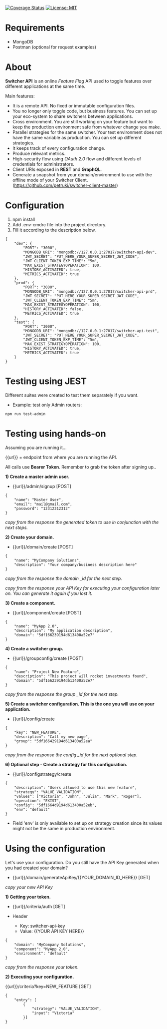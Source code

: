 [![Coverage Status](https://coveralls.io/repos/github/petruki/switcher-api/badge.svg?branch=master)](https://coveralls.io/github/petruki/switcher-api?branch=master)
[![License: MIT](https://img.shields.io/badge/License-MIT-yellow.svg)](https://opensource.org/licenses/MIT)

# Requirements  
- MongoDB
- Postman (optional for request examples)

# About  
**Switcher API** is an online *Feature Flag* API used to toggle features over different applications at the same time.

Main features:
- It is a remote API. No fixed or immutable configuration files.
- You no longer only toggle code, but business features. You can set up your eco-system to share switchers between applications.
- Cross environment. You are still working on your feature but want to keep the production environment safe from whatever change you make.
- Parallel strategies for the same switcher. Your test environment does not have the same variable as production. You can set up different strategies.
- It keeps track of every configuration change.
- Produce relevant metrics.
- High-security flow using *OAuth 2.0* flow and different levels of credentials for administrators.
- Client URIs exposed in **REST** and **GraphQL**.
- Generate a snapshot from your domain/environment to use with the offline mode of your Switcher Client.  (https://github.com/petruki/switcher-client-master)

# Configuration
1) npm install
2) Add .env-cmdrc file into the project directory.
3) Fill it according to the description below.

```
{
    "dev": {
        "PORT": "3000",
        "MONGODB_URI": "mongodb://127.0.0.1:27017/switcher-api-dev",
        "JWT_SECRET": "PUT_HERE_YOUR_SUPER_SECRET_JWT_CODE",
        "JWT_CLIENT_TOKEN_EXP_TIME": "5m",
        "MAX_EXIST_STRATEGYOPERATION": 100,
        "HISTORY_ACTIVATED": true,
        "METRICS_ACTIVATED": true
    },
    "prod": {
        "PORT": "3000",
        "MONGODB_URI": "mongodb://127.0.0.1:27017/switcher-api-prd",
        "JWT_SECRET": "PUT_HERE_YOUR_SUPER_SECRET_JWT_CODE",
        "JWT_CLIENT_TOKEN_EXP_TIME": "5m",
        "MAX_EXIST_STRATEGYOPERATION": 100,
        "HISTORY_ACTIVATED": false,
        "METRICS_ACTIVATED": true
    },
    "test": {
        "PORT": "3000",
        "MONGODB_URI": "mongodb://127.0.0.1:27017/switcher-api-test",
        "JWT_SECRET": "PUT_HERE_YOUR_SUPER_SECRET_JWT_CODE",
        "JWT_CLIENT_TOKEN_EXP_TIME": "5m",
        "MAX_EXIST_STRATEGYOPERATION": 100,
        "HISTORY_ACTIVATED": true,
        "METRICS_ACTIVATED": true
    }
}
```

# Testing using JEST
Different suites were created to test them separately if you want.

- Example: test only Admin routers:
```
npm run test-admin
```

# Testing using hands-on
Assuming you are running it...

{{url}} = endpoint from where you are running the API.

All calls use **Bearer Token**. Remember to grab the token after signing up..

**1) Create a master admin user.**
- {{url}}/admin/signup [POST]
```
{
	"name": "Master User",
	"email": "mail@gmail.com",
	"password": "12312312312"
}
```
*copy from the response the generated token to use in conjunction with the next steps.*

**2) Create your domain.**
- {{url}}/domain/create [POST]
```
{
	"name": "MyCompany Solutions",
	"description": "Your company/business description here"
}
```
*copy from the response the domain _id for the next step.*

*copy from the response your API Key for executing your configuration later on. You can generate it again if you lost it.*

**3) Create a component.**
- {{url}}/component/create [POST]
```
{
	"name": "MyApp 2.0",
	"description": "My application description",
	"domain": "5df166239194d613400a52e7"
}
```

**4) Create a switcher group.**
- {{url}}/groupconfig/create [POST]
```
{
	"name": "Project New Feature",
	"description": "This project will rocket investments found",
	"domain": "5df166239194d613400a52e7"
}
```
*copy from the response the group _id for the next step.*

**5) Create a switcher configuration. This is the one you will use on your application.**
- {{url}}/config/create
```
{
	"key": "NEW_FEATURE",
	"description": "Call my new page",
	"group": "5df166429194d613400a52ea"
}
```
*copy from the response the config _id for the next optional step.*

**6) Optional step - Create a strategy for this configuration.**
- {{url}}/configstrategy/create
```
{
    "description": "Users allowed to use this new feature",
    "strategy": "VALUE_VALIDATION",
    "values": ["Victoria", "John", "Julia", "Mark", "Roger"],
    "operation": "EXIST",
    "config": "5df1664d9194d613400a52eb",
    "env": "default"
}
```
- Field 'env' is only available to set up on strategy creation since its values might not be the same in production environment.

# Using the configuration
Let's use your configuration. Do you still have the API Key generated when you had created your domain?
- {{url}}/domain/generateApiKey/{{YOUR_DOMAIN_ID_HERE}} [GET]

*copy your new API Key*

**1) Getting your token.**
- {{url}}/criteria/auth [GET]

- Header 
    - Key: switcher-api-key
    - Value: {{YOUR API KEY HERE}}
```
{
	"domain": "MyCompany Solutions",
	"component": "MyApp 2.0",
	"environment": "default"
}
```
*copy from the response your token.*

**2) Executing your configuration.**

{{url}}/criteria?key=NEW_FEATURE [GET]
```
{
	"entry": [
		{
			"strategy": "VALUE_VALIDATION",
			"input": "Victoria"
		}]
}
```